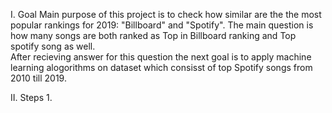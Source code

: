 I. Goal
  Main purpose of this project is to check how similar are the the most popular rankings for 2019: "Billboard" and "Spotify".  The main question is how many songs are both ranked as Top in Billboard ranking and Top spotify song as well.  
  After recieving answer for this question the next goal is to apply machine learning alogorithms on dataset which consisst of top Spotify songs from 2010 till 2019.

II. Steps
1. 
